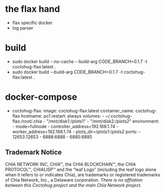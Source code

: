 # the flax hand
- flax specific docker
- log parser

# build
- sudo docker build --no-cache --build-arg CODE_BRANCH=0.1.7 -t coctohug-flax:latest .
- sudo docker build --build-arg CODE_BRANCH=0.1.7 -t coctohug-flax:latest .

# docker-compose
- coctohug-flax: 
        image: coctohug-flax:latest 
        container_name: coctohug-flax
        hostname: pc1 
        restart: always 
        volumes: 
            - ~/.coctohug-flax:/root/.chia 
            - "/mnt/disk1:/plots1" 
            - "/mnt/disk2:/plots2" 
        environment: 
            - mode=fullnode 
            - controller_address=192.168.1.74 
            - worker_address=192.168.1.74
            - plots_dir=/plots1:/plots2 
        ports: 
            - 12653:12653 
            - 6888:6888 
            - 6885:6885

## Trademark Notice
CHIA NETWORK INC, CHIA™, the CHIA BLOCKCHAIN™, the CHIA PROTOCOL™, CHIALISP™ and the “leaf Logo” (including the leaf logo alone when it refers to or indicates Chia), are trademarks or registered trademarks of Chia Network, Inc., a Delaware corporation. *There is no affliation between this Coctohug project and the main Chia Network project.*
 
 
 
 
